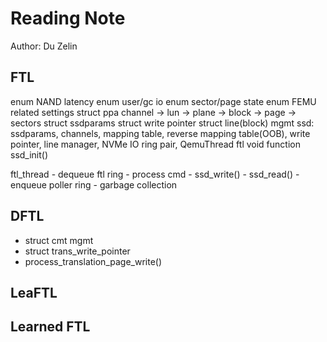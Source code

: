 # Reading Note
Author: Du Zelin

## FTL

enum NAND latency
enum user/gc io
enum sector/page state
enum FEMU related settings
struct ppa
channel -> lun -> plane -> block -> page -> sectors
struct ssdparams
struct write pointer
struct line(block) mgmt
ssd: ssdparams, channels, mapping table, reverse mapping table(OOB), write pointer, line manager, NVMe IO ring pair, QemuThread ftl
void function ssd_init()

ftl_thread
    - dequeue ftl ring
    - process cmd
        - ssd_write()
        - ssd_read()
    - enqueue poller ring
    - garbage collection
## DFTL
+ struct cmt mgmt
+ struct trans_write_pointer
+ process_translation_page_write()
## LeaFTL

## Learned FTL
